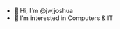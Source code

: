 - 👋 Hi, I’m @jwjjoshua
- 👀 I’m interested in Computers & IT


<!---
jwjjoshua/jwjjoshua is a ✨ special ✨ repository because its `README.md` (this file) appears on your GitHub profile.
You can click the Preview link to take a look at your changes.
--->
